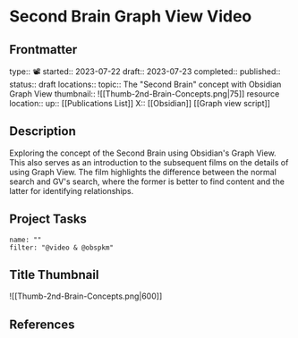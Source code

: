 # Second Brain Graph View Video

## Frontmatter
type:: 📽
started:: 2023-07-22
draft:: 2023-07-23
completed:: 
published:: 
status:: draft
locations:: 
topic:: The "Second Brain" concept with Obsidian Graph View
thumbnail:: ![[Thumb-2nd-Brain-Concepts.png|75]]
resource location:: 
up:: [[Publications List]]
X:: [[Obsidian]] [[Graph view script]]

## Description

Exploring the concept of the Second Brain using Obsidian's Graph View. This also serves as an introduction to the subsequent films on the details of using Graph View. The film highlights the difference between the normal search and GV's search, where the former is better to find content and the latter for identifying relationships.

## Project Tasks

```todoist
name: ""
filter: "@video & @obspkm"
```

## Title Thumbnail

![[Thumb-2nd-Brain-Concepts.png|600]]

## References



